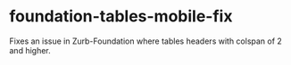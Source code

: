 # foundation-tables-mobile-fix
Fixes an issue in Zurb-Foundation where tables headers with colspan of 2 and higher.

